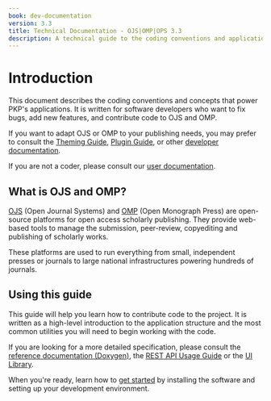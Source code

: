 ```yaml
---
book: dev-documentation
version: 3.3
title: Technical Documentation - OJS|OMP|OPS 3.3
description: A technical guide to the coding conventions and application architecture for Open Journal Systems and Open Monograph Press.
---
```


# Introduction

This document describes the coding conventions and concepts that power PKP's applications. It is written for software developers who want to fix bugs, add new features, and contribute code to OJS and OMP.

If you want to adapt OJS or OMP to your publishing needs, you may prefer to consult the [Theming Guide](/pkp-theming-guide/en), [Plugin Guide](/dev/plugin-guide/en/), or other [developer documentation](/dev).

If you are not a coder, please consult our [user documentation](/).

## What is OJS and OMP?

[OJS](https://pkp.sfu.ca/ojs/) (Open Journal Systems) and [OMP](https://pkp.sfu.ca/omp/) (Open Monograph Press) are open-source platforms for open access scholarly publishing. They provide web-based tools to manage the submission, peer-review, copyediting and publishing of scholarly works.

These platforms are used to run everything from small, independent presses or journals to large national infrastructures powering hundreds of journals.

## Using this guide

This guide will help you learn how to contribute code to the project. It is written as a high-level introduction to the application structure and the most common utilities you will need to begin working with the code.

If you are looking for a more detailed specification, please consult the [reference documentation (Doxygen)](https://pkp.sfu.ca/ojs/doxygen/master/html/index.html), the [REST API Usage Guide](/dev/api) or the [UI Library](/dev/ui-library/dev).

When you're ready, learn how to [get started](./getting-started) by installing the software and setting up your development environment.
